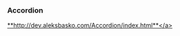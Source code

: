 <h3>Accordion</h3>

<a href="http://dev.aleksbasko.com/Accordion/index.html">**http://dev.aleksbasko.com/Accordion/index.html**</a>